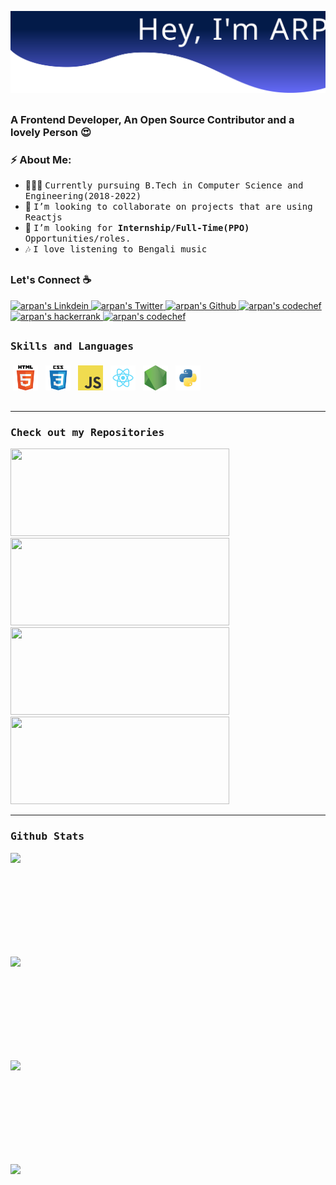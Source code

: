 ![alt text](./assets/name_headline.svg)
## <p><h3> A Frontend Developer, An Open Source Contributor and a lovely Person 😍</h3></p>

### ⚡ About Me:
- 👨🏻‍💻 <samp>Currently pursuing B.Tech in Computer Science and Engineering(2018-2022)
- 👯 <samp>I’m looking to collaborate on projects that are using Reactjs
- 💼 <samp>I’m looking for **Internship/Full-Time(PPO)** Opportunities/roles.
- 🎶 <samp> I love listening to Bengali music


##

### Let's Connect ☕
<a href="https://www.linkedin.com/in/arpanmondal25">
  <img alt="arpan's Linkdein" width="100px" height="30px" src="https://img.shields.io/badge/Linkedin-0A66C2?style=for-the-badge&logo=Linkedin&logoColor=white" />
</a>
<a href="https://twitter.com/arpanmondal25">
  <img alt="arpan's Twitter" width="100px" height="30px" src="https://img.shields.io/badge/Twitter-1DA1F2?style=for-the-badge&logo=Twitter&logoColor=white" />
</a>
<a href="https://github.com/arp99">
  <img alt="arpan's Github" width="100px" height="31px" src="https://img.shields.io/badge/Github-181717?style=for-the-badge&logo=Github&logoColor=white" />
</a>
<a href="mailto:arpan19991025@gmail.com">
  <img alt="arpan's codechef" width="100px" height="30px" src="https://img.shields.io/badge/Gmail-EA4335?style=for-the-badge&logo=Gmail&logoColor=white" />
</a>
<a href="https://www.hackerrank.com/arpan19991025?hr_r=1">
  <img alt="arpan's hackerrank" width="130px" height="30px" src="https://img.shields.io/badge/HackerRank-2EC866?style=for-the-badge&logo=HackerRank&logoColor=black" />
</a>
<a href="https://www.codechef.com/users/babumoshai99">
  <img alt="arpan's codechef" width="120px" height="30px" src="https://img.shields.io/badge/Codechef-5B4638?style=for-the-badge&logo=CodeChef&logoColor=white" />
</a>

##

<h3><b><samp>Skills and Languages</samp></b></h3>
<p >
<img src="https://raw.githubusercontent.com/github/explore/80688e429a7d4ef2fca1e82350fe8e3517d3494d/topics/html/html.png" alt="HTML" height="40" style="vertical-align:top; margin:4px">
<img src="https://raw.githubusercontent.com/github/explore/80688e429a7d4ef2fca1e82350fe8e3517d3494d/topics/css/css.png" alt="CSS" height="40" style="vertical-align:top; margin:4px">
<img src="https://raw.githubusercontent.com/github/explore/80688e429a7d4ef2fca1e82350fe8e3517d3494d/topics/javascript/javascript.png" alt="Javascript" height="40" style="vertical-align:top; margin:4px">
<img src="https://raw.githubusercontent.com/github/explore/80688e429a7d4ef2fca1e82350fe8e3517d3494d/topics/react/react.png" alt="react" height="40" style="vertical-align:top; margin:4px">
<img src="https://raw.githubusercontent.com/github/explore/80688e429a7d4ef2fca1e82350fe8e3517d3494d/topics/nodejs/nodejs.png" alt="Python" height="40" style="vertical-align:top; margin:4px">
<img src="https://raw.githubusercontent.com/github/explore/80688e429a7d4ef2fca1e82350fe8e3517d3494d/topics/python/python.png" alt="Python" height="40" style="vertical-align:top; margin:4px">

##

<hr>
<h3><b><samp>Check out my Repositories</samp></b></h3>

<a href="https://github.com/arp99/Plovex-UI/tree/development">
    <img height="140px" width="350px" src="https://github-readme-stats.vercel.app/api/pin/?username=arp99&repo=Plovex-UI&show_icons=true&theme=dracula&show_owner=arpan">
</a>
<a href="https://github.com/arp99/plovex-player/tree/development">
    <img height="140px" width="350px" src="https://github-readme-stats.vercel.app/api/pin/?username=arp99&repo=plovex-player&show_icons=true&theme=dracula&show_owner=arpan">
</a>
<a href="https://github.com/arp99/quiz-mania/tree/dev">
    <img height="140px" width="350px" src="https://github-readme-stats.vercel.app/api/pin/?username=arp99&repo=quiz-mania&show_icons=true&theme=dracula&show_owner=arpan">
</a>
<a href="https://github.com/arp99/leetcode-practice">
    <img height="140px" width="350px" src="https://github-readme-stats.vercel.app/api/pin/?username=arp99&repo=leetcode-practice&show_icons=true&theme=dracula&show_owner=arpan">
</a>

<hr>

<h3><b><samp>Github Stats</samp></b></h3>
<p align="center" >
    <a href="https://github.com/arp99">
        <img style="display:block; margin-bottom: 1rem" height="150px" src="https://github-readme-stats.vercel.app/api?username=arp99&hide=stars&count_private=true&show_icons=true&theme=dracula">
        <img style="display:block; margin-bottom: 1rem" height="150px" src="https://github-readme-streak-stats.herokuapp.com/?user=arp99&theme=dracula" />
        <img style="display:block; margin-bottom: 1rem" height="150px" src="https://github-readme-stats-eight-theta.vercel.app/api/top-langs/?username=arp99&hide=html&layout=compact&langs_count=8&theme=dracula"/>
        <img style="display:block" height="200px" src="https://github-profile-summary-cards.vercel.app/api/cards/profile-details?username=arp99&theme=dracula" />
    </a>
</p>

